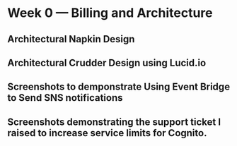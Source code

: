 # Week 0 — Billing and Architecture


## Architectural Napkin Design


## Architectural Crudder Design using Lucid.io


## Screenshots to demponstrate Using Event Bridge to Send SNS notifications



## Screenshots demonstrating the support ticket I raised to increase service limits for Cognito.


